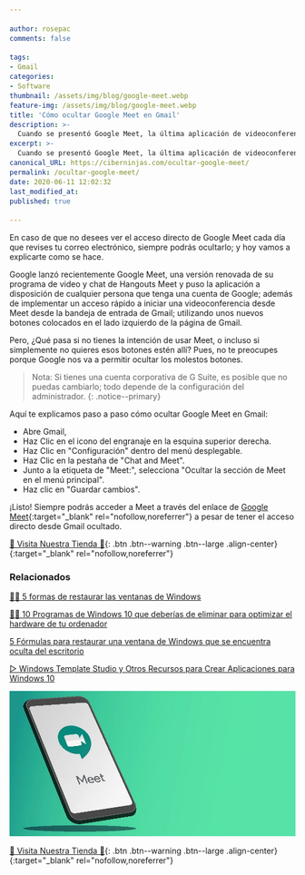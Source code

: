 ```yaml
---

author: rosepac
comments: false

tags:
- Gmail
categories:
- Software
thumbnail: /assets/img/blog/google-meet.webp
feature-img: /assets/img/blog/google-meet.webp
title: 'Cómo ocultar Google Meet en Gmail'
description: >-
  Cuando se presentó Google Meet, la última aplicación de videoconferencia de Google, apareció un acceso directo en Gmail. Si no quieres o necesitas eso allí, ahora puedes ocultarlo. Aquí está nuestra guía paso a paso sobre cómo hacerlo.
excerpt: >-
  Cuando se presentó Google Meet, la última aplicación de videoconferencia de Google, apareció un acceso directo en Gmail. Si no quieres o necesitas eso allí, ahora puedes ocultarlo. Aquí está nuestra guía paso a paso sobre cómo hacerlo.
canonical_URL: https://ciberninjas.com/ocultar-google-meet/
permalink: /ocultar-google-meet/
date: 2020-06-11 12:02:32
last_modified_at: 
published: true

---
```


En caso de que no desees ver el acceso directo de Google Meet cada día que revises tu correo electrónico, siempre podrás ocultarlo; y hoy vamos a explicarte como se hace.

Google lanzó recientemente Google Meet, una versión renovada de su programa de video y chat de Hangouts Meet y puso la aplicación a disposición de cualquier persona que tenga una cuenta de Google; además de implementar un acceso rápido a iniciar una videoconferencia desde Meet desde la bandeja de entrada de Gmail; utilizando unos nuevos botones colocados en el lado izquierdo de la página de Gmail.

Pero, ¿Qué pasa si no tienes la intención de usar Meet, o incluso si simplemente no quieres esos botones estén allí? Pues, no te preocupes porque Google nos va a permitir ocultar los molestos botones.

> Nota: Si tienes una cuenta corporativa de G Suite, es posible que no puedas cambiarlo; todo depende de la configuración del administrador.
{: .notice--primary}

Aquí te explicamos paso a paso cómo ocultar Google Meet en Gmail:
- Abre Gmail,
- Haz Clic en el icono del engranaje en la esquina superior derecha.
- Haz Clic en "Configuración" dentro del menú desplegable.
- Haz Clic en la pestaña de "Chat and Meet".
- Junto a la etiqueta de "Meet:", selecciona "Ocultar la sección de Meet en el menú principal".
- Haz clic en "Guardar cambios".

¡Listo! Siempre podrás acceder a Meet a través del enlace de [Google Meet](https://meet.google.com/){:target="_blank" rel="nofollow,noreferrer"} a pesar de tener el acceso directo desde Gmail ocultado.

[🎁 Visita Nuestra Tienda 🎁](https://www.amazon.es/shop/cibercursos){: .btn .btn--warning .btn--large .align-center}{:target="_blank" rel="nofollow,noreferrer"}

### Relacionados

[👨‍🔧 5 formas de restaurar las ventanas de Windows](https://ciberninjas.com/5-formas-restaurar-ventana-windows-10/)

[👨‍🔧 10 Programas de Windows 10 que deberías de eliminar para optimizar el hardware de tu ordenador](https://ciberninjas.com/10-programas-eliminar-windows-10/)

[5 Fórmulas para restaurar una ventana de Windows que se encuentra oculta del escritorio](https://ciberninjas.com/5-formas-restaurar-ventana-windows-10/)

[▷ Windows Template Studio y Otros Recursos para Crear Aplicaciones para Windows 10](https://ciberninjas.com/windows-template-studio-recursos-para-aplicaciones-con-xaml-net/)

![Cuando se presentó Google Meet, la última aplicación de videoconferencia de Google, apareció un acceso directo en Gmail. Si no quieres o necesitas eso allí, ahora puedes ocultarlo. Aquí está nuestra guía paso a paso sobre cómo hacerlo.](/assets/img/blog/google-meet.webp "Cuando se presentó Google Meet, la última aplicación de videoconferencia de Google, apareció un acceso directo en Gmail. Si no quieres o necesitas eso allí, ahora puedes ocultarlo. Aquí está nuestra guía paso a paso sobre cómo hacerlo.")

[🎁 Visita Nuestra Tienda 🎁](https://www.amazon.es/shop/cibercursos){: .btn .btn--warning .btn--large .align-center}{:target="_blank" rel="nofollow,noreferrer"}